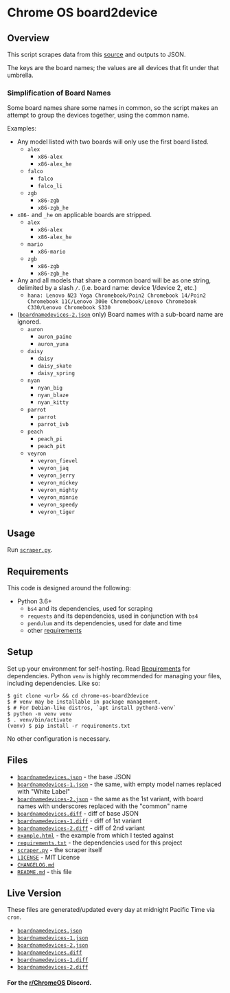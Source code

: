 # Chrome OS board2device

## Overview

This script scrapes data from this [source](https://www.chromium.org/chromium-os/developer-information-for-chrome-os-devices) and outputs to JSON.

The keys are the board names; the values are all devices that fit under that umbrella.

### Simplification of Board Names

Some board names share some names in common, so the script makes an attempt to group the devices together, using the common name.

Examples:
- Any model listed with two boards will only use the first board listed.
    - `alex`
        - `x86-alex`
        - `x86-alex_he`
    - `falco`
        - `falco`
        - `falco_li`
    - `zgb`
        - `x86-zgb`
        - `x86-zgb_he`
- `x86-` and `_he` on applicable boards are stripped.
    - `alex`
        - `x86-alex`
        - `x86-alex_he`
    - `mario`
        - `x86-mario`
    - `zgb`
        - `x86-zgb`
        - `x86-zgb_he`
- Any and all models that share a common board will be as one string, delimited by a slash `/`. (i.e. board name: device 1/device 2, etc.)
    - `hana: Lenovo N23 Yoga Chromebook/Poin2 Chromebook 14/Poin2 Chromebook 11C/Lenovo 300e Chromebook/Lenovo Chromebook C330/Lenovo Chromebook S330`
- ([`boardnamedevices-2.json`](boardnamedevices-2.json) only) Board names with a sub-board name are ignored.
    - `auron`
        - `auron_paine`
        - `auron_yuna`
    - `daisy`
        - `daisy`
        - `daisy_skate`
        - `daisy_spring`
    - `nyan`
        - `nyan_big`
        - `nyan_blaze`
        - `nyan_kitty`
    - `parrot`
        - `parrot`
        - `parrot_ivb`
    - `peach`
        - `peach_pi`
        - `peach_pit`
    - `veyron`
        - `veyron_fievel`
        - `veyron_jaq`
        - `veyron_jerry`
        - `veyron_mickey`
        - `veyron_mighty`
        - `veyron_minnie`
        - `veyron_speedy`
        - `veyron_tiger`

## Usage

Run [`scraper.py`](scraper.py).

## Requirements

This code is designed around the following:

- Python 3.6+
    - `bs4` and its dependencies, used for scraping
    - `requests` and its dependencies, used in conjunction with `bs4`
    - `pendulum` and its dependencies, used for date and time
    - other [requirements](requirements.txt)

## Setup

Set up your environment for self-hosting. Read [Requirements](#Requirements) for dependencies.
Python `venv` is highly recommended for managing your files, including dependencies.
Like so:

```
$ git clone <url> && cd chrome-os-board2device
$ # venv may be installable in package management.
$ # For Debian-like distros, `apt install python3-venv`
$ python -m venv venv
$ . venv/bin/activate
(venv) $ pip install -r requirements.txt
```

No other configuration is necessary.

## Files

- [`boardnamedevices.json`](boardnamedevices.json) - the base JSON
- [`boardnamedevices-1.json`](boardnamedevices-1.json) - the same, with empty model names replaced with "White Label"
- [`boardnamedevices-2.json`](boardnamedevices-2.json) - the same as the 1st variant, with board names with underscores replaced with the "common" name
- [`boardnamedevices.diff`](boardnamedevices.diff) - diff of base JSON
- [`boardnamedevices-1.diff`](boardnamedevices-1.diff) - diff of 1st variant
- [`boardnamedevices-2.diff`](boardnamedevices-2.diff) - diff of 2nd variant
- [`example.html`](example.html) - the example from which I tested against
- [`requirements.txt`](requirements.txt) - the dependencies used for this project
- [`scraper.py`](scraper.py) - the scraper itself
- [`LICENSE`](LICENSE) - MIT License
- [`CHANGELOG.md`](CHANGELOG.md)
- [`README.md`](README.md) - this file

## Live Version

These files are generated/updated every day at midnight Pacific Time via `cron`.

- [`boardnamedevices.json`][json-0]
- [`boardnamedevices-1.json`][json-1]
- [`boardnamedevices-2.json`][json-2]
- [`boardnamedevices.diff`][diff-0]
- [`boardnamedevices-1.diff`][diff-1]
- [`boardnamedevices-2.diff`][diff-2]

#### For the [r/ChromeOS](https://www.reddit.com/r/chromeos) Discord.

[json-0]: https://dark-nova.me/chromeos/boardnamedevices.json
[json-1]: https://dark-nova.me/chromeos/boardnamedevices-1.json
[json-2]: https://dark-nova.me/chromeos/boardnamedevices-2.json
[diff-0]: https://dark-nova.me/chromeos/boardnamedevices.diff.txt
[diff-1]: https://dark-nova.me/chromeos/boardnamedevices-1.diff.txt
[diff-2]: https://dark-nova.me/chromeos/boardnamedevices-2.diff.txt
